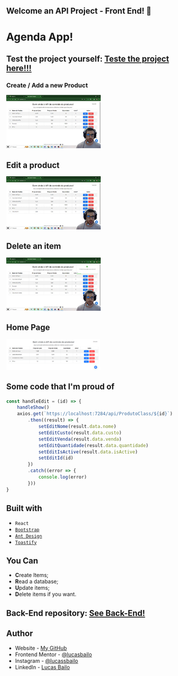 ## Welcome an API Project - Front End! 👋

# Agenda App!

## Test the project yourself: [Teste the project here!!!](#)

### Create / Add a new Product

<img src="./public/gifs/createItem.gif" alt="Create Item" width="50%">

## Edit a product 

<img src="./public/gifs/editItem.gif" alt="Edit Item" width="50%">

## Delete an item

<img src="./public/gifs/deleteItem.gif" alt="Delete Item" width="50%">

## Home Page

<img src="./public/images/Crud.png" alt="Crud image" width="50%">


## Some code that I'm proud of
```js
const handleEdit = (id) => {
    handleShow()
    axios.get(`https://localhost:7284/api/ProdutoClass/${id}`)
        .then((result) => {
            setEditNome(result.data.nome)
            setEditCusto(result.data.custo)
            setEditVenda(result.data.venda)
            setEditQuantidade(result.data.quantidade)
            setEditIsActive(result.data.isActive)
            setEditId(id)
        })
        .catch((error => {
            console.log(error)
        }))
}
```

## Built with

- `React`
- [`Bootstrap`](https://www.npmjs.com/package/bootstrap)
- [`Ant Design`](https://www.npmjs.com/package/antd)
- [`Toastify`](https://www.npmjs.com/package/react-toastify)

## You Can
- **C**reate Items;
- **R**ead a database;
- **U**pdate items;
- **D**elete items if you want.

## Back-End repository: [See Back-End!](https://github.com/lucasbailo/back-end-api-produtos)

## Author

- Website - [My GitHub](https://github.com/lucasbailo)
- Frontend Mentor - [@lucasbailo](https://www.frontendmentor.io/profile/lucasbailo)
- Instagram - [@lucassbailo](https://www.instagram.com/lucassbailo/)
- LinkedIn - [Lucas Bailo](https://www.linkedin.com/in/lcsbailo)